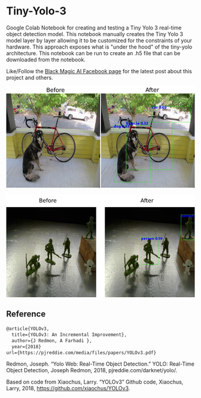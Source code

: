 # Tiny-Yolo-3
Google Colab Notebook for creating and testing a Tiny Yolo 3 real-time object detection model. This notebook manually creates the Tiny Yolo 3 model layer by layer allowing it to be customized for the constraints of your hardware. This approach exposes what is "under the hood" of the tiny-yolo architecture. This notebook can be run to create an .h5 file that can be downloaded from the notebook.

Like/Follow the [Black Magic AI Facebook page](https://www.facebook.com/Black-Magic-AI-109126344070229)
for the latest post about this project and others.

![Image of Before and After results using this Tiny Yolo 3 Model](tinyyolo.png)

![Image of Before and After results using this Tiny Yolo 3 Model](toysoldiers_comp.png)

## Reference

	@article{YOLOv3,  
	  title={YOLOv3: An Incremental Improvement},  
	  author={J Redmon, A Farhadi },
	  year={2018}
    url={https://pjreddie.com/media/files/papers/YOLOv3.pdf}


Redmon, Joseph. “Yolo Web: Real-Time Object Detection.” YOLO: Real-Time Object Detection, Joseph Redmon, 2018, pjreddie.com/darknet/yolo/.

Based on code from
Xiaochus, Larry. “YOLOv3” Github code, Xiaochus, Larry, 2018, https://github.com/xiaochus/YOLOv3.
